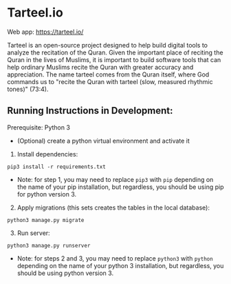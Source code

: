 # Tarteel.io

Web app: https://tarteel.io/

Tarteel is an open-source project designed to help build digital tools to analyze the recitation of the Quran. Given the important place of reciting the Quran in the lives of Muslims, it is important to build software tools that can help ordinary Muslims recite the Quran with greater accuracy and appreciation. The name tarteel comes from the Quran itself, where God commands us to "recite the Quran with tarteel (slow, measured rhythmic tones)" (73:4).

## Running Instructions in Development:

Prerequisite: Python 3

- (Optional) create a python virtual environment and activate it

1. Install dependencies:

```
pip3 install -r requirements.txt
```
- Note: for step 1, you may need to replace `pip3` with `pip` depending on the name of your pip installation, but regardless, you should be using pip for python version 3.

2. Apply migrations (this sets creates the tables in the local database):

```
python3 manage.py migrate
```

3. Run server:

```
python3 manage.py runserver
```

- Note: for steps 2 and 3, you may need to replace `python3` with `python` depending on the name of your python 3 installation, but regardless, you should be using python version 3.
